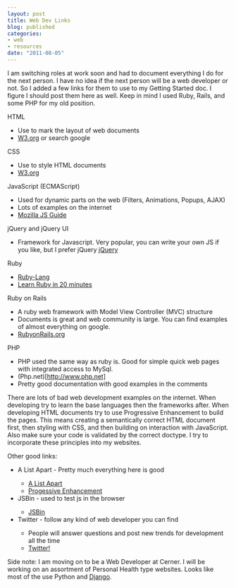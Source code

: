 ```yaml
---
layout: post
title: Web Dev Links
blog: published
categories: 
- web
- resources
date: "2011-08-05"
---
```


<p class="intro"><span class="first-letter">I</span> am switching roles at work soon and had to document everything I do for the next person.  I have no idea if the next person will be a web developer or not.  So I added a few links for them to use to my Getting Started doc.  I figure I should post them here as well.  Keep in mind I used Ruby, Rails, and some PHP for my old position.</p>

HTML

* Use to mark the layout of web documents
* [W3.org](http://www.w3.org/wiki/HTML/Training) or search google

CSS

* Use to style HTML documents
* [W3.org](http://www.w3.org/wiki/CSS/Training)

JavaScript (ECMAScript)

* Used for dynamic parts on the web (Filters, Animations, Popups, AJAX)
* Lots of examples on the internet
* [Mozilla JS Guide](https://developer.mozilla.org/en/JavaScript/Guide)

jQuery and jQuery UI
* Framework for Javascript. Very popular, you can write your own JS if you like, but I prefer jQuery
<a href="http://jquery.com">jQuery</a>

Ruby
* [Ruby-Lang](http://www.ruby-lang.org/en/)
* [Learn Ruby in 20 minutes](http://www.ruby-lang.org/en/documentation/quickstart/)

Ruby on Rails
* A ruby web framework with Model View Controller (MVC) structure</li>
* Documents is great and web community is large. You can find examples of almost everything on google.
* [RubyonRails.org](http://rubyonrails.org/)

PHP
* PHP used the same way as ruby is. Good for simple quick web pages with integrated access to MySql.
* (Php.net)[http://www.php.net]
* Pretty good documentation with good examples in the comments


There are lots of bad web development examples on the internet. When developing try to learn the base languages then the frameworks after. When developing HTML documents try to use Progressive Enhancement to build the pages. This means creating a semantically correct HTML document first, then styling with CSS, and then building on interaction with JavaScript. Also make sure your code is validated by the correct doctype. I try to incorporate these principles into my websites.

Other good links:

<ul>
  <li>A List Apart - Pretty much everything here is good</li>
  <ul>
    <li><a href="http://www.alistapart.com/">A List Apart</a></li>
    <li><a href="http://www.alistapart.com/articles/understandingprogressiveenhancement">Progessive Enhancement</a></li>
  </ul>
  <li>JSBin - used to test js in the browser</li>
  <ul>
    <li><a href="http://jsbin.com">JSBin</a></li>
  </ul>
  <li>Twitter - follow any kind of web developer you can find</li>
  <ul>
    <li>People will answer questions and post new trends for development all the time</li>
    <li><a href="http://twitter.com/dds1024">Twitter!</a></li>
  </ul>
</ul>

<p>
Side note: I am moving on to be a Web Developer at Cerner. I will be working on an assortment of Personal Health type websites. Looks like most of the use Python and <a href="http://www.djangobook.com/en/2.0/chapter01/">Django</a>.
</p>
